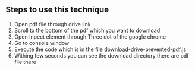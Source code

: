 ## Steps to use this technique

1. Open pdf file through drive link
2. Scroll to the bottom of the pdf which you want to download
3. Open Inpect element through Three dot of the google chrome
4. Go to console window
5. Execute the code which is in the file [download-drive-prevented-pdf.js](./download-drive-prevented-pdf.js)
6. Withing few seconds you can see the download directory there are pdf file there
